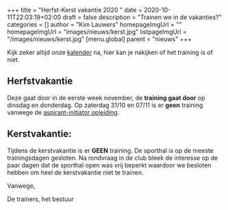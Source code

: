 +++
title = "Herfst-Kerst vakantie 2020 "
date = 2020-10-11T22:03:19+02:00
draft = false
description = "Trainen we in de vakanties?"
categories = []
author = "Kim Lauwers"
homepageImgUrl = ""
homepageImgUrl = "images/nieuws/kerst.jpg"
listpageImgUrl = "/images/nieuws/kerst.jpg"
[menu.global]
    parent = "nieuws"
+++

Kijk zeker altijd onze [kalender](https://www.jujitsukeerbergen.be/kalender/) na, hier kan je nakijken of het training is of niet.

## Herfstvakantie
Deze gaat door in de eerste week november, de **training gaat door** op dinsdag en donderdag.
Op zaterdag 31/10 en 07/11 is er **geen** training vanwege de [aspirant-initiator opleiding](https://www.jujitsukeerbergen.be/nieuws/2020/10/03/aspirant-initator-2020/).
 

## Kerstvakantie:
Tijdens de kerstvakantie is er **GEEN** training. De sporthal is op de meeste trainingsdagen gesloten. 
Na rondvraag in de club bleek de interesse op de paar dagen dat de sporthal open was vrij beperkt waardoor we besloten hebben om heel de kerstvakantie niet te trainen.



Vanwege,

De trainers, het bestuur